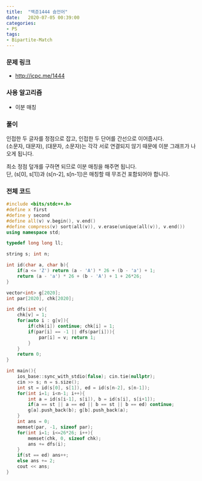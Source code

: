 ```yaml
---
title:  "백준1444 숌언어"
date:   2020-07-05 00:39:00
categories:
- PS
tags:
- Bipartite-Match
---
```


### 문제 링크
* http://icpc.me/1444

### 사용 알고리즘
* 이분 매칭

### 풀이
인접한 두 글자를 정점으로 잡고, 인접한 두 단어를 간선으로 이어줍시다.<br>
(소문자, 대문자), (대문자, 소문자)는 각각 서로 연결되지 않기 때문에 이분 그래프가 나오게 됩니다.

최소 정점 덮개를 구하면 되므로 이분 매칭을 해주면 됩니다.<br>
단, (s[0], s[1])과 (s[n-2], s[n-1])은 매칭할 때 무조건 포함되어야 합니다.

### 전체 코드
```cpp
#include <bits/stdc++.h>
#define x first
#define y second
#define all(v) v.begin(), v.end()
#define compress(v) sort(all(v)), v.erase(unique(all(v)), v.end())
using namespace std;

typedef long long ll;

string s; int n;

int id(char a, char b){
    if(a <= 'Z') return (a - 'A') * 26 + (b - 'a') + 1;
    return (a - 'a') * 26 + (b - 'A') + 1 + 26*26;
}

vector<int> g[2020];
int par[2020], chk[2020];

int dfs(int v){
    chk[v] = 1;
    for(auto i : g[v]){
        if(chk[i]) continue; chk[i] = 1;
        if(par[i] == -1 || dfs(par[i])){
            par[i] = v; return 1;
        }
    }
    return 0;
}

int main(){
    ios_base::sync_with_stdio(false); cin.tie(nullptr);
    cin >> s; n = s.size();
    int st = id(s[0], s[1]), ed = id(s[n-2], s[n-1]);
    for(int i=1; i<n-1; i++){
        int a = id(s[i-1], s[i]), b = id(s[i], s[i+1]);
        if(a == st || a == ed || b == st || b == ed) continue;
        g[a].push_back(b); g[b].push_back(a);
    }
    int ans = 0;
    memset(par, -1, sizeof par);
    for(int i=1; i<=26*26; i++){
        memset(chk, 0, sizeof chk);
        ans += dfs(i);
    }
    if(st == ed) ans++;
    else ans += 2;
    cout << ans;
}
```
